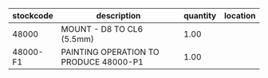 |stockcode|description|quantity|location|
|---------|-----------|--------|--------|
|48000|MOUNT - D8 TO CL6 (5.5mm)|1.00||
|48000-F1|PAINTING OPERATION TO PRODUCE 48000-P1|1.00||
